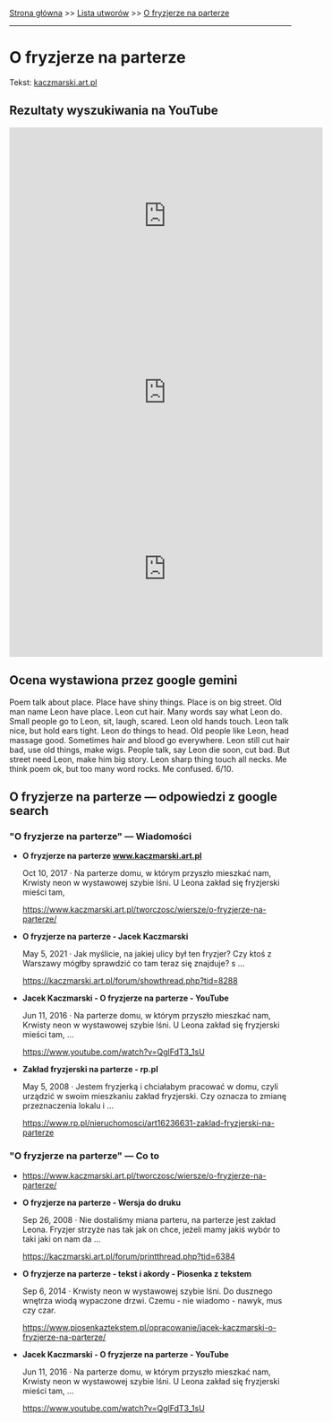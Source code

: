 [Strona główna](../index.md) >> [Lista utworów](../list.md) >> [O fryzjerze na parterze](359.md)

---

# O fryzjerze na parterze

Tekst: [kaczmarski.art.pl](https://www.kaczmarski.art.pl/tworczosc/wiersze/o-fryzjerze-na-parterze/)

## Rezultaty wyszukiwania na YouTube

<iframe width="560" height="315" src="https://www.youtube.com/embed/QglFdT3_1sU?si=IdontcarewhotheIRSsendsImnotpayingtaxes" title="YouTube video player" frameborder="0" allow="accelerometer; autoplay; clipboard-write; encrypted-media; gyroscope; picture-in-picture; web-share" referrerpolicy="strict-origin-when-cross-origin" allowfullscreen></iframe>

<iframe width="560" height="315" src="https://www.youtube.com/embed/E-NF1HyBehk?si=IdontcarewhotheIRSsendsImnotpayingtaxes" title="YouTube video player" frameborder="0" allow="accelerometer; autoplay; clipboard-write; encrypted-media; gyroscope; picture-in-picture; web-share" referrerpolicy="strict-origin-when-cross-origin" allowfullscreen></iframe>

<iframe width="560" height="315" src="https://www.youtube.com/embed/9WsIX8qMF8w?si=IdontcarewhotheIRSsendsImnotpayingtaxes" title="YouTube video player" frameborder="0" allow="accelerometer; autoplay; clipboard-write; encrypted-media; gyroscope; picture-in-picture; web-share" referrerpolicy="strict-origin-when-cross-origin" allowfullscreen></iframe>

## Ocena wystawiona przez google gemini

Poem talk about place. Place have shiny things. Place is on big street. Old man name Leon have place. Leon cut hair. Many words say what Leon do. Small people go to Leon, sit, laugh, scared. Leon old hands touch. Leon talk nice, but hold ears tight. Leon do things to head. Old people like Leon, head massage good. Sometimes hair and blood go everywhere. Leon still cut hair bad, use old things, make wigs. People talk, say Leon die soon, cut bad. But street need Leon, make him big story. Leon sharp thing touch all necks. Me think poem ok, but too many word rocks. Me confused. 6/10.


## O fryzjerze na parterze — odpowiedzi z google search

### "O fryzjerze na parterze" — Wiadomości

- **O fryzjerze na parterze www.kaczmarski.art.pl**

    Oct 10, 2017  ·  Na parterze domu, w którym przyszło mieszkać nam, Krwisty neon w wystawowej szybie lśni. U Leona zakład się fryzjerski mieści tam, 

   <https://www.kaczmarski.art.pl/tworczosc/wiersze/o-fryzjerze-na-parterze/>
- **O fryzjerze na parterze - Jacek Kaczmarski**

    May 5, 2021  ·  Jak myślicie, na jakiej ulicy był ten fryzjer? Czy ktoś z Warszawy mógłby sprawdzić co tam teraz się znajduje? s ... 

   <https://kaczmarski.art.pl/forum/showthread.php?tid=8288>
- **Jacek Kaczmarski - O fryzjerze na parterze - YouTube**

    Jun 11, 2016  ·  Na parterze domu, w którym przyszło mieszkać nam, Krwisty neon w wystawowej szybie lśni. U Leona zakład się fryzjerski mieści tam, ... 

   <https://www.youtube.com/watch?v=QglFdT3_1sU>
- **Zakład fryzjerski na parterze - rp.pl**

    May 5, 2008  ·  Jestem fryzjerką i chciałabym pracować w domu, czyli urządzić w swoim mieszkaniu zakład fryzjerski. Czy oznacza to zmianę przeznaczenia lokalu i ... 

   <https://www.rp.pl/nieruchomosci/art16236631-zaklad-fryzjerski-na-parterze>

### "O fryzjerze na parterze" — Co to

- <https://www.kaczmarski.art.pl/tworczosc/wiersze/o-fryzjerze-na-parterze/>
- **O fryzjerze na parterze - Wersja do druku**

    Sep 26, 2008  ·  Nie dostaliśmy miana parteru, na parterze jest zakład Leona. Fryzjer strzyże nas tak jak on chce, jeżeli mamy jakiś wybór to taki jaki on nam da ... 

   <https://kaczmarski.art.pl/forum/printthread.php?tid=6384>
- **O fryzjerze na parterze - tekst i akordy - Piosenka z tekstem**

    Sep 6, 2014  ·  Krwisty neon w wystawowej szybie lśni. Do dusznego wnętrza wiodą wypaczone drzwi. Czemu - nie wiadomo - nawyk, mus czy czar. 

   <https://www.piosenkaztekstem.pl/opracowanie/jacek-kaczmarski-o-fryzjerze-na-parterze/>
- **Jacek Kaczmarski - O fryzjerze na parterze - YouTube**

    Jun 11, 2016  ·  Na parterze domu, w którym przyszło mieszkać nam, Krwisty neon w wystawowej szybie lśni. U Leona zakład się fryzjerski mieści tam, ... 

   <https://www.youtube.com/watch?v=QglFdT3_1sU>

